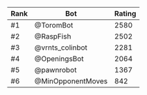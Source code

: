 Rank|Bot|Rating
---|---|---
#1|@ToromBot|2580
#2|@RaspFish|2502
#3|@vrnts_colinbot|2281
#4|@OpeningsBot|2064
#5|@pawnrobot|1367
#6|@MinOpponentMoves|842

